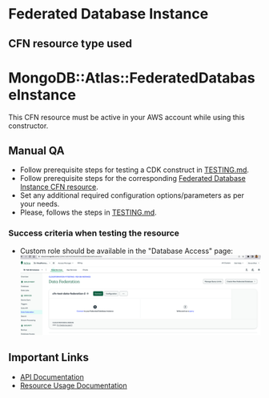# Federated Database Instance

## CFN resource type used

# MongoDB::Atlas::FederatedDatabaseInstance

This CFN resource must be active in your AWS account while using this constructor.

## Manual QA

- Follow prerequisite steps for testing a CDK construct in [TESTING.md](../../../TESTING.md).
- Follow prerequisite steps for the corresponding [Federated Database Instance CFN resource](https://github.com/mongodb/mongodbatlas-cloudformation-resources/blob/master/cfn-resources/federated-database-instance/test/README.md).
- Set any additional required configuration options/parameters as per your needs.
- Please, follows the steps in [TESTING.md](../../../TESTING.md).

### Success criteria when testing the resource

- Custom role should be available in the "Database Access" page:
  ![image](./test/readmeimages/federated-database-instance.png)

## Important Links

- [API Documentation](https://www.mongodb.com/docs/atlas/reference/api-resources-spec/v2/#tag/Data-Federation/operation/createFederatedDatabase)
- [Resource Usage Documentation](https://www.mongodb.com/docs/atlas/data-federation/admin/manage-federated-database/)
